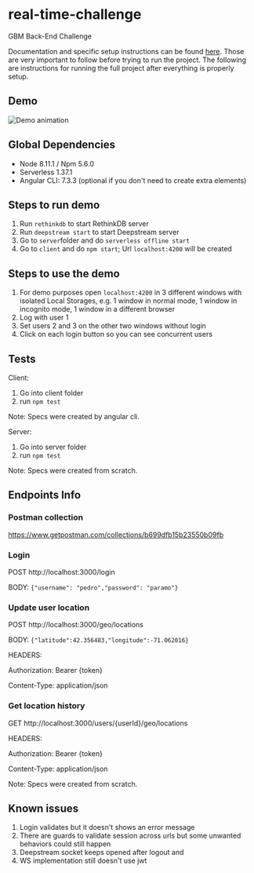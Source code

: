 # real-time-challenge
GBM Back-End Challenge

Documentation and specific setup instructions can be found [here](https://github.com/tonirilix/real-time-challenge/wiki). Those are very important to follow before trying to run the project.
The following are instructions for running the full project after everything is properly setup.

## Demo
![Demo animation](https://lh4.googleusercontent.com/WFggdcjtRYuHx9Vtq9oJQX3IIIKrTtZovuBsB3sJHR8mHGgG0n0rUSgALZ6SZXwCqtkMteoG2m3hQA=w2880-h1440-rw "Demo")

## Global Dependencies
- Node 8.11.1 / Npm 5.6.0
- Serverless 1.37.1
- Angular CLI: 7.3.3 (optional if you don't need to create extra elements)

## Steps to run demo

1. Run ```rethinkdb``` to start RethinkDB server
2. Run ```deepstream start``` to start Deepstream server
3. Go to ```server```folder and do ```serverless offline start```
4. Go to ```client``` and do ```npm start```; Url ```localhost:4200``` will be created


## Steps to use the demo
1. For demo purposes open ```localhost:4200``` in 3 different windows with isolated Local Storages, e.g. 1 window in normal mode, 1 window in incognito mode, 1 window in a different browser
2. Log with user 1
3. Set users 2 and 3 on the other two windows without login
4. Click on each login button so you can see concurrent users

## Tests
Client: 
1. Go into client folder
2. run ```npm test```

Note: Specs were created by angular cli.

Server: 
1. Go into server folder
2. run ```npm test```

Note: Specs were created from scratch.

## Endpoints Info

### Postman collection
https://www.getpostman.com/collections/b699dfb15b23550b09fb

### Login

POST http://localhost:3000/login

BODY: ```{"username": "pedro","password": "paramo"}```

### Update user location
POST http://localhost:3000/geo/locations

BODY: ```{"latitude":42.356483,"longitude":-71.062016}```

HEADERS: 

Authorization: Bearer {token}

Content-Type: application/json

### Get location history
GET http://localhost:3000/users/{userId}/geo/locations

HEADERS: 

Authorization: Bearer {token}

Content-Type: application/json




Note: Specs were created from scratch.


## Known issues

1. Login validates but it doesn't shows an error message
2. There are guards to validate session across urls but some unwanted behaviors could still happen
3. Deepstream socket keeps opened after logout and
4. WS implementation still doesn't use jwt
